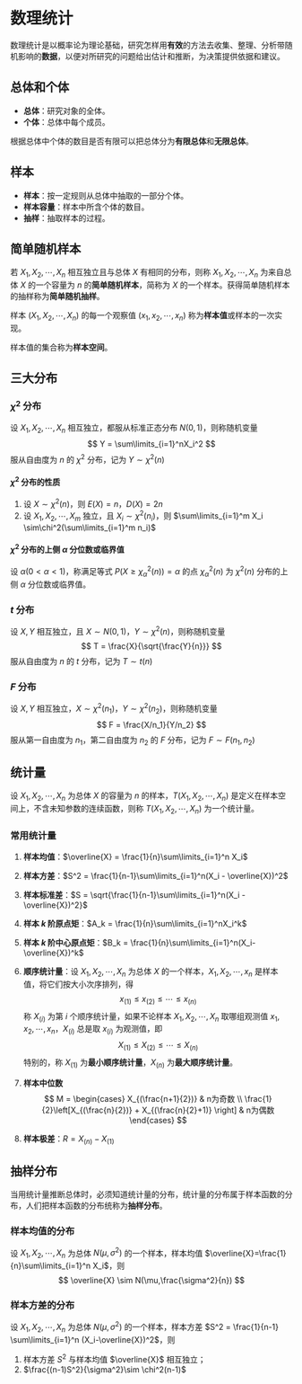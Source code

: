 # 数理统计

数理统计是以概率论为理论基础，研究怎样用**有效**的方法去收集、整理、分析带随机影响的**数据**，以便对所研究的问题给出估计和推断，为决策提供依据和建议。

## 总体和个体

- **总体**：研究对象的全体。
- **个体**：总体中每个成员。

根据总体中个体的数目是否有限可以把总体分为**有限总体**和**无限总体**。

## 样本

- **样本**：按一定规则从总体中抽取的一部分个体。
- **样本容量**：样本中所含个体的数目。
- **抽样**：抽取样本的过程。

## 简单随机样本

若 $X_1,X_2,\cdots,X_n$ 相互独立且与总体 $X$ 有相同的分布，则称 $X_1,X_2,\cdots,X_n$ 为来自总体 $X$ 的一个容量为 $n$ 的**简单随机样本**，简称为 $X$ 的一个样本。获得简单随机样本的抽样称为**简单随机抽样**。

样本 $(X_1,X_2,\cdots,X_n)$ 的每一个观察值 $(x_1,x_2,\cdots,x_n)$ 称为**样本值**或样本的一次实现。

样本值的集合称为**样本空间**。

## 三大分布

### $\chi^2$ 分布

设 $X_1, X_2, \cdots, X_n$ 相互独立，都服从标准正态分布 $N(0,1)$，则称随机变量
$$
Y = \sum\limits_{i=1}^nX_i^2
$$
服从自由度为 $n$ 的 $\chi^2$ 分布，记为 $Y \sim \chi^2(n)$

#### $\chi^2$ 分布的性质

1. 设 $X \sim \chi^2(n)$，则 $E(X)=n$，$D(X)=2n$
2. 设 $X_1,X_2,\cdots,X_m$ 独立，且 $X_i \sim \chi^2(n_i)$，则 $\sum\limits_{i=1}^m X_i \sim\chi^2(\sum\limits_{i=1}^m n_i)$

#### $\chi^2$ 分布的上侧 $\alpha$ 分位数或临界值

设 $\alpha(0<\alpha<1)$，称满足等式 $P(X\ge \chi_\alpha^2(n)) = \alpha$ 的点 $\chi_\alpha^2(n)$ 为 $\chi^2(n)$ 分布的上侧 $\alpha$ 分位数或临界值。

### $t$ 分布

设 $X,Y$ 相互独立，且 $X \sim N(0,1)$，$Y\sim \chi^2(n)$，则称随机变量
$$
T = \frac{X}{\sqrt{\frac{Y}{n}}}
$$
服从自由度为 $n$ 的 $t$ 分布，记为 $T \sim t(n)$

### $F$ 分布

设 $X,Y$ 相互独立，$X\sim\chi^2(n_1)$，$Y\sim\chi^2(n_2)$，则称随机变量
$$
F = \frac{X/n_1}{Y/n_2}
$$
服从第一自由度为 $n_1$，第二自由度为 $n_2$ 的 $F$ 分布，记为 $F\sim F(n_1,n_2)$

## 统计量

设 $X_1,X_2,\cdots,X_n$ 为总体 $X$ 的容量为 $n$ 的样本，$T(X_1,X_2,\cdots,X_n)$ 是定义在样本空间上，不含未知参数的连续函数，则称 $T(X_1,X_2,\cdots,X_n)$ 为一个统计量。

### 常用统计量

1. **样本均值**：$\overline{X} = \frac{1}{n}\sum\limits_{i=1}^n X_i$

2. **样本方差**：$S^2 = \frac{1}{n-1}\sum\limits_{i=1}^n(X_i - \overline{X})^2$

3. **样本标准差**：$S = \sqrt{\frac{1}{n-1}\sum\limits_{i=1}^n(X_i - \overline{X})^2}$

4. **样本 $k$ 阶原点矩**：$A_k = \frac{1}{n}\sum\limits_{i=1}^nX_i^k$

5. **样本 $k$ 阶中心原点矩**：$B_k = \frac{1}{n}\sum\limits_{i=1}^n(X_i-\overline{X})^k$

6. **顺序统计量**：设 $X_1, X_2, \cdots, X_n$ 为总体 $X$ 的一个样本，$X_1,X_2,\cdots,x_n$ 是样本值，将它们按大小次序排列，得
   $$
   x_{(1)} \le x_{(2)} \le \cdots \le x_{(n)}
   $$
   称 $X_{(i)}$ 为第 $i$ 个顺序统计量，如果不论样本 $X_1, X_2, \cdots, X_n$ 取哪组观测值 $x_1, x_2, \cdots, x_n$，$X_{(i)}$ 总是取 $x_{(i)}$ 为观测值，即
   $$
   X_{(1)} \le X_{(2)} \le \cdots \le X_{(n)}
   $$
   特别的，称 $X_{(1)}$ 为**最小顺序统计量**，$X_{(n)}$ 为**最大顺序统计量**。

7. **样本中位数**
   $$
   M = \begin{cases}
   X_{(\frac{n+1}{2})} & n为奇数 \\
   \frac{1}{2}\left[X_{(\frac{n}{2})} + X_{(\frac{n}{2}+1)} \right] & n为偶数
   \end{cases}
   $$

8. **样本极差**：$R=X_{(n)} - X_{(1)}$

## 抽样分布

当用统计量推断总体时，必须知道统计量的分布，统计量的分布属于样本函数的分布，人们把样本函数的分布统称为**抽样分布**。

### 样本均值的分布

设 $X_1, X_2, \cdots, X_n$ 为总体 $N(\mu,\sigma^2)$ 的一个样本，样本均值 $\overline{X}=\frac{1}{n}\sum\limits_{i=1}^n X_i$，则
$$
\overline{X} \sim N(\mu,\frac{\sigma^2}{n})
$$

### 样本方差的分布

设 $X_1,X_2,\cdots,X_n$ 为总体 $N(\mu,\sigma^2)$ 的一个样本，样本方差 $S^2 = \frac{1}{n-1} \sum\limits_{i=1}^n (X_i-\overline{X})^2$，则

1. 样本方差 $S^2$ 与样本均值 $\overline{X}$ 相互独立；
2. $\frac{(n-1)S^2}{\sigma^2}\sim \chi^2(n-1)$
